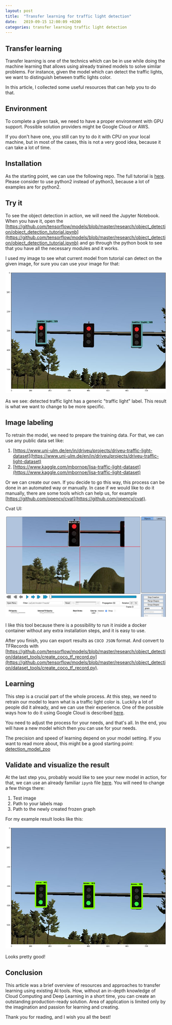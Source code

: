 ```yaml
---
layout: post
title:  "Transfer learning for traffic light detection"
date:   2019-09-15 12:00:09 +0200
categories: transfer learning traffic light detection
---
```


## Transfer learning

Transfer learning is one of the technics which can be in use while doing the machine learning that allows using already trained models to solve similar problems. For instance, given the model which can detect the traffic lights, we want to distinguish between traffic lights color.

In this article, I collected some useful resources that can help you to do that.

## Environment

To complete a given task, we need to have a proper environment with GPU support. Possible solution providers might be Google Cloud or AWS.

If you don't have one, you still can try to do it with CPU on your local machine, but in most of the cases, this is not a very good idea, because it can take a lot of time.

## Installation

As the starting point, we can use the following repo. The full tutorial is [here](https://github.com/tensorflow/models/blob/master/research/object_detection/g3doc/installation.md). Please consider to use python2 instead of python3, because a lot of examples are for python2.

## Try it

To see the object detection in action, we will need the Jupyter Notebook. When you have it, open the [https://github.com/tensorflow/models/blob/master/research/object_detection/object_detection_tutorial.ipynb](https://github.com/tensorflow/models/blob/master/research/object_detection/object_detection_tutorial.ipynb) and go through the python book to see that you have all the necessary modules and it works.

I used my image to see what current model from tutorial can detect on the given image, for sure you can use your image for that:

![basic_network_recognition](/assets/images/basic_network_recognition.png)

As we see: detected traffic light has a generic "traffic light" label. This result is what we want to change to be more specific.

## Image labeling 

To retrain the model, we need to prepare the training data. For that, we can use any public data set like:

1. [https://www.uni-ulm.de/en/in/driveu/projects/driveu-traffic-light-dataset](https://www.uni-ulm.de/en/in/driveu/projects/driveu-traffic-light-dataset)
2. [https://www.kaggle.com/mbornoe/lisa-traffic-light-dataset](https://www.kaggle.com/mbornoe/lisa-traffic-light-dataset)

Or we can create our own. If you decide to go this way,  this process can be done in an automated way or manually. In case if we would like to do it manually, there are some tools which can help us, for example [https://github.com/opencv/cvat](https://github.com/opencv/cvat). 

Cvat UI:

![label_creation](/assets/images/label_creation.png)

I like this tool because there is a possibility to run it inside a docker container without any extra installation steps, and it is easy to use.

After you finish, you can export results as `COCO JSON` format. And convert to TFRecords with [https://github.com/tensorflow/models/blob/master/research/object_detection/dataset_tools/create_coco_tf_record.py](https://github.com/tensorflow/models/blob/master/research/object_detection/dataset_tools/create_coco_tf_record.py).

## Learning 

This step is a crucial part of the whole process. At this step, we need to retrain our model to learn what is a traffic light color is. Luckily a lot of people did it already, and we can use their experience. One of the possible ways how to do it using Google Cloud is described [here](https://medium.com/tensorflow/training-and-serving-a-realtime-mobile-object-detector-in-30-minutes-with-cloud-tpus-b78971cf1193).

You need to adjust the process for your needs, and that's all. In the end, you will have a new model which then you can use for your needs.

The precision and speed of learning depend on your model setting. If you want to read more about, this might be a good starting point: [detection_model_zoo](https://github.com/tensorflow/models/blob/master/research/object_detection/g3doc/detection_model_zoo.md)

## Validate and visualize the result

At the last step you, probably would like to see your new model in action, for that, we can use an already familiar `ipynb` file [here](https://github.com/tensorflow/models/blob/master/research/object_detection/object_detection_tutorial.ipynb). You will need to change a few things there:
 1. Test image 
 2. Path to your labels map
 3. Path to the newly created frozen graph

For my example result looks like this:

![green_detection](/assets/images/green_detection.png)

Looks pretty good!


## Conclusion

This article was a brief overview of resources and approaches to transfer learning using existing AI tools. How, without an in-depth knowledge of Cloud Computing and Deep Learning in a short time, you can create an outstanding production-ready solution. Area of application is limited only by the imagination and passion for learning and creating.

Thank you for reading, and I wish you all the best!
